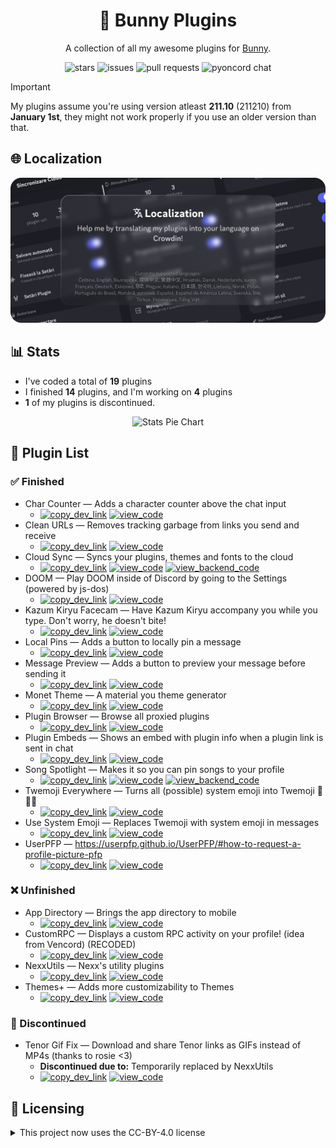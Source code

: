 <!--
    * This file was autogenerated, do not modify it directly
    * https://github.com/nexpid/BunnyPlugins/tree/feat/improve-workspace/scripts/build/modules/readmes.ts
-->

<h1 align="center">🐇 Bunny Plugins</h1>
<p align="center">A collection of all my awesome plugins for <a href="https://github.com/pyoncord/Bunny#installing">Bunny</a>.</p>

<div align="center">
<img alt="stars" src="https://img.shields.io/github/stars/nexpid/BunnyPlugins?style=for-the-badge&label=stars&labelColor=24273a&logo=data%3Aimage%2Fpng%3Bbase64%2CiVBORw0KGgoAAAANSUhEUgAAABgAAAAYCAYAAADgdz34AAAACXBIWXMAAAsTAAALEwEAmpwYAAAAAXNSR0IArs4c6QAAAARnQU1BAACxjwv8YQUAAADoSURBVHgB3ZThDcIgEEaPTlAnsBu0G5RNdAQ3cARHsCO4AXGCsoFuoBucR0RLECin9I8vuRDj9XsHbQBggIg7U7AEFCxxQkJpKFQ5AgUl8aYvvwtv%2BrK7iEz%2F%2By7o4ZqqoxoTAmV6UjniNSUtLZVpru3aAI%2BrLW3XsxBCCzMp%2FbjBMqwqstyttTTaZr%2FPO3XWXEZ7MhMFJZ%2FhnkTh96houCcakM8xlFVFHAPwOXEELfBpOAIJfDqOYP5FZQqCzHwll8h%2FebcBPi%2B4UHDv9GwjonWOwL2eTcgm0euLesiBGg%2Bp4IhoD3%2FJA%2FV6amAVi052AAAAAElFTkSuQmCC&logoColor=fff&color=8BFA6B" />
<img alt="issues" src="https://img.shields.io/github/issues/nexpid/BunnyPlugins?style=for-the-badge&label=issues&labelColor=24273a&logo=data%3Aimage%2Fpng%3Bbase64%2CiVBORw0KGgoAAAANSUhEUgAAABgAAAAYCAYAAADgdz34AAAACXBIWXMAAAsTAAALEwEAmpwYAAAAAXNSR0IArs4c6QAAAARnQU1BAACxjwv8YQUAAAFYSURBVHgBtVaNlYIwDA5OwAiM4AaygW4gG5QNYAPYgNuAEXoj3AbcBtwGufSZaKzSFtTvvTxsyB9fm1SAABAxJ2lJLMmEN8ysMyQFrIVz4gCpGJITkWHNFepqO5IzyYHlyEEnz66OBW%2BVg3M%2BJxRUeYnaUOUCS5JDIpjSUfnXzwyElhE2Am%2F7Nt%2FtCfMptBSwEXg5dUKX1dULopwnJKlUvNwpjFQPb4Kiu9nR%2BsT67wTHvROI44ufpc52jATv1ad3EdvqyopyOkC4ch%2F7gH0pRjv4MFyCX%2F5dLBllWfZDj16petYtQZr0TzdHkFeH1E1WfWXdouHFDG%2BCajYj3fepRitEaeVY4Yoh9yR4oaof%2FBfzlbftCWSi3g87fqnH9Ygrhh7TbJW%2FWTJslNGE2y6cJubgX5nOeSA54aVDSw7a4ePVaiAFvCcDpsPiC%2F8uDAfwv8oypcFT9w%2B9QRTccPHn0gAAAABJRU5ErkJggg%3D%3D&logoColor=fff&color=C6FA6B" />
<img alt="pull requests" src="https://img.shields.io/github/issues-pr/nexpid/BunnyPlugins?style=for-the-badge&label=pull+requests&labelColor=24273a&logo=data%3Aimage%2Fpng%3Bbase64%2CiVBORw0KGgoAAAANSUhEUgAAABgAAAAYCAYAAADgdz34AAAACXBIWXMAAAsTAAALEwEAmpwYAAAAAXNSR0IArs4c6QAAAARnQU1BAACxjwv8YQUAAAE8SURBVHgB7VXRjcIwDHXRDcAIGaEbXG8C2OC6wd0GHYEROsLpJoiYAJigMEG6gXFVFxzjpoAEP%2FCkp9Tts50msQPwbCBiQayI3wlNTgxwK8jJY4yG6Kzg3Ue4BaQvReCNePZWcEbBdNck8OxUs71kO7DtVHCNmjjXcWfiueXR8ZgrbSs0FkpiDYk%2FKEZmthIax%2FuCcg%2BwPxQD5qkklQr%2Bpx1kEvV%2BwCekIJL4hMbp72MJPuAOZFm2p%2BHrGu0MHox3ghdIEIHO8K%2FqN3WyMuFcE8KnIS4tYYk2qokEjeETLibGbeHUHoirQZwInssKxrjj%2FnQaaw9aqtSua%2B7YTi6RwIErvDX9MG50XsxktAXznwax9vKicpaDxxgNTtxW2F9MYWzfMsNhAf1lsyf%2B83LBRBJHw4LNLfms4Vk4AilnOCIsG873AAAAAElFTkSuQmCC&logoColor=fff&color=FAF76B" />
<img alt="pyoncord chat" src="https://img.shields.io/discord/1196075698301968455?style=for-the-badge&label=pyoncord+chat&labelColor=24273a&logo=discord&logoColor=fff&color=FAE66B" />
</div>

> [!IMPORTANT]  
> My plugins assume you're using version atleast **211.10** (211210) from **January 1st**, they might not work properly if you use an older version than that.

## 🌐 Localization

<a href="https://crowdin.com/project/nexpid-vendetta-plugins">
<img src="assets/localization.png" alt="Help me by translating my plugins into your language on Crowdin!" />
</a>

## 📊 Stats

- I've coded a total of **19** plugins
- I finished **14** plugins, and I'm working on **4** plugins
- **1** of my plugins is discontinued.

<div align="center">
<img alt="Stats Pie Chart" src="https://quickchart.io/chart?c=%7B%22type%22%3A%22doughnut%22%2C%22data%22%3A%7B%22labels%22%3A%5B%22Finished%22%2C%22Unfinished%22%2C%22Discontinued%22%5D%2C%22datasets%22%3A%5B%7B%22data%22%3A%5B14%2C4%2C1%5D%2C%22backgroundColor%22%3A%5B%22%23a6da95%22%2C%22%23b8c0e0%22%2C%22%23ed8796%22%5D%2C%22datalabels%22%3A%7B%22labels%22%3A%7B%22index%22%3A%7B%22color%22%3A%22%23fff%22%2C%22font%22%3A%7B%22size%22%3A18%7D%2C%22align%22%3A%22end%22%2C%22anchor%22%3A%22end%22%2C%22formatter%22%3A(_%2Cctx)%3D%3Ectx.chart.data.labels%5Bctx.dataIndex%5D%7D%2C%22name%22%3A%7B%22color%22%3A%22%23222%22%2C%22backgroundColor%22%3A%22%23fff%22%2C%22borderRadius%22%3A4%2C%22offset%22%3A0%2C%22padding%22%3A2%2C%22font%22%3A%7B%22size%22%3A16%7D%2C%22align%22%3A%22top%22%2C%22formatter%22%3Aval%3D%3E%60%24%7BMath.floor(val%2F19*100)%7D%25%60%7D%2C%22value%22%3A%7B%22color%22%3A%22%23fff%22%2C%22font%22%3A%7B%22size%22%3A16%7D%2C%22padding%22%3A0%2C%22align%22%3A%22bottom%22%7D%7D%7D%7D%5D%7D%2C%22options%22%3A%7B%22legend%22%3A%7B%22display%22%3Afalse%7D%2C%22layout%22%3A%7B%22padding%22%3A%7B%22top%22%3A30%2C%22bottom%22%3A30%7D%7D%2C%22plugins%22%3A%7B%22datalabels%22%3A%7B%22display%22%3Atrue%7D%2C%22doughnutlabel%22%3A%7B%22color%22%3A%22%23FFF%22%2C%22labels%22%3A%5B%7B%22text%22%3A19%2C%22font%22%3A%7B%22size%22%3A20%2C%22weight%22%3A%22bold%22%7D%7D%2C%7B%22text%22%3A%22plugins%22%7D%5D%7D%7D%7D%7D" width="600" />
</div>

## 📃 Plugin List

### ✅ Finished

- Char Counter — Adds a character counter above the chat input
  - [<img alt="copy_dev_link" src="https://img.shields.io/badge/copy_dev_link-1e2030?style=for-the-badge" />](https://dev.bunny.nexpid.xyz/char-counter) [<img alt="view_code" src="https://img.shields.io/badge/view_code-363a4f?style=for-the-badge" />](https://github.com/nexpid/BunnyPlugins/tree/feat/improve-workspace/src/plugins/char-counter)
- Clean URLs — Removes tracking garbage from links you send and receive
  - [<img alt="copy_dev_link" src="https://img.shields.io/badge/copy_dev_link-1e2030?style=for-the-badge" />](https://dev.bunny.nexpid.xyz/clean-urls) [<img alt="view_code" src="https://img.shields.io/badge/view_code-363a4f?style=for-the-badge" />](https://github.com/nexpid/BunnyPlugins/tree/feat/improve-workspace/src/plugins/clean-urls)
- Cloud Sync — Syncs your plugins, themes and fonts to the cloud
  - [<img alt="copy_dev_link" src="https://img.shields.io/badge/copy_dev_link-1e2030?style=for-the-badge" />](https://dev.bunny.nexpid.xyz/cloud-sync) [<img alt="view_code" src="https://img.shields.io/badge/view_code-363a4f?style=for-the-badge" />](https://github.com/nexpid/BunnyPlugins/tree/feat/improve-workspace/src/plugins/cloud-sync) [<img alt="view_backend_code" src="https://img.shields.io/badge/view_backend_code-494d64?style=for-the-badge" />](https://github.com/nexpid/VendettaCloudSync)
- DOOM — Play DOOM inside of Discord by going to the Settings (powered by js-dos)
  - [<img alt="copy_dev_link" src="https://img.shields.io/badge/copy_dev_link-1e2030?style=for-the-badge" />](https://dev.bunny.nexpid.xyz/doom) [<img alt="view_code" src="https://img.shields.io/badge/view_code-363a4f?style=for-the-badge" />](https://github.com/nexpid/BunnyPlugins/tree/feat/improve-workspace/src/plugins/doom)
- Kazum Kiryu Facecam — Have Kazum Kiryu accompany you while you type. Don't worry, he doesn't bite!
  - [<img alt="copy_dev_link" src="https://img.shields.io/badge/copy_dev_link-1e2030?style=for-the-badge" />](https://dev.bunny.nexpid.xyz/kiryu-facecam) [<img alt="view_code" src="https://img.shields.io/badge/view_code-363a4f?style=for-the-badge" />](https://github.com/nexpid/BunnyPlugins/tree/feat/improve-workspace/src/plugins/kiryu-facecam)
- Local Pins — Adds a button to locally pin a message
  - [<img alt="copy_dev_link" src="https://img.shields.io/badge/copy_dev_link-1e2030?style=for-the-badge" />](https://dev.bunny.nexpid.xyz/local-pins) [<img alt="view_code" src="https://img.shields.io/badge/view_code-363a4f?style=for-the-badge" />](https://github.com/nexpid/BunnyPlugins/tree/feat/improve-workspace/src/plugins/local-pins)
- Message Preview — Adds a button to preview your message before sending it
  - [<img alt="copy_dev_link" src="https://img.shields.io/badge/copy_dev_link-1e2030?style=for-the-badge" />](https://dev.bunny.nexpid.xyz/message-preview) [<img alt="view_code" src="https://img.shields.io/badge/view_code-363a4f?style=for-the-badge" />](https://github.com/nexpid/BunnyPlugins/tree/feat/improve-workspace/src/plugins/message-preview)
- Monet Theme — A material you theme generator
  - [<img alt="copy_dev_link" src="https://img.shields.io/badge/copy_dev_link-1e2030?style=for-the-badge" />](https://dev.bunny.nexpid.xyz/monet-theme) [<img alt="view_code" src="https://img.shields.io/badge/view_code-363a4f?style=for-the-badge" />](https://github.com/nexpid/BunnyPlugins/tree/feat/improve-workspace/src/plugins/monet-theme)
- Plugin Browser — Browse all proxied plugins
  - [<img alt="copy_dev_link" src="https://img.shields.io/badge/copy_dev_link-1e2030?style=for-the-badge" />](https://dev.bunny.nexpid.xyz/plugin-browser) [<img alt="view_code" src="https://img.shields.io/badge/view_code-363a4f?style=for-the-badge" />](https://github.com/nexpid/BunnyPlugins/tree/feat/improve-workspace/src/plugins/plugin-browser)
- Plugin Embeds — Shows an embed with plugin info when a plugin link is sent in chat
  - [<img alt="copy_dev_link" src="https://img.shields.io/badge/copy_dev_link-1e2030?style=for-the-badge" />](https://dev.bunny.nexpid.xyz/plugin-embeds) [<img alt="view_code" src="https://img.shields.io/badge/view_code-363a4f?style=for-the-badge" />](https://github.com/nexpid/BunnyPlugins/tree/feat/improve-workspace/src/plugins/plugin-embeds)
- Song Spotlight — Makes it so you can pin songs to your profile
  - [<img alt="copy_dev_link" src="https://img.shields.io/badge/copy_dev_link-1e2030?style=for-the-badge" />](https://dev.bunny.nexpid.xyz/song-spotlight) [<img alt="view_code" src="https://img.shields.io/badge/view_code-363a4f?style=for-the-badge" />](https://github.com/nexpid/BunnyPlugins/tree/feat/improve-workspace/src/plugins/song-spotlight) [<img alt="view_backend_code" src="https://img.shields.io/badge/view_backend_code-494d64?style=for-the-badge" />](https://github.com/nexpid/SongSpotlight)
- Twemoji Everywhere — Turns all (possible) system emoji into Twemoji 👋😀🎉
  - [<img alt="copy_dev_link" src="https://img.shields.io/badge/copy_dev_link-1e2030?style=for-the-badge" />](https://dev.bunny.nexpid.xyz/twemoji-everywhere) [<img alt="view_code" src="https://img.shields.io/badge/view_code-363a4f?style=for-the-badge" />](https://github.com/nexpid/BunnyPlugins/tree/feat/improve-workspace/src/plugins/twemoji-everywhere)
- Use System Emoji — Replaces Twemoji with system emoji in messages
  - [<img alt="copy_dev_link" src="https://img.shields.io/badge/copy_dev_link-1e2030?style=for-the-badge" />](https://dev.bunny.nexpid.xyz/use-system-emoji) [<img alt="view_code" src="https://img.shields.io/badge/view_code-363a4f?style=for-the-badge" />](https://github.com/nexpid/BunnyPlugins/tree/feat/improve-workspace/src/plugins/use-system-emoji)
- UserPFP — https://userpfp.github.io/UserPFP/#how-to-request-a-profile-picture-pfp
  - [<img alt="copy_dev_link" src="https://img.shields.io/badge/copy_dev_link-1e2030?style=for-the-badge" />](https://dev.bunny.nexpid.xyz/usrpfp) [<img alt="view_code" src="https://img.shields.io/badge/view_code-363a4f?style=for-the-badge" />](https://github.com/nexpid/BunnyPlugins/tree/feat/improve-workspace/src/plugins/usrpfp)

### ❌ Unfinished

- App Directory — Brings the app directory to mobile
  - [<img alt="copy_dev_link" src="https://img.shields.io/badge/copy_dev_link-1e2030?style=for-the-badge" />](https://dev.bunny.nexpid.xyz/app-directory) [<img alt="view_code" src="https://img.shields.io/badge/view_code-363a4f?style=for-the-badge" />](https://github.com/nexpid/BunnyPlugins/tree/feat/improve-workspace/src/plugins/app-directory)
- CustomRPC — Displays a custom RPC activity on your profile! (idea from Vencord) (RECODED)
  - [<img alt="copy_dev_link" src="https://img.shields.io/badge/copy_dev_link-1e2030?style=for-the-badge" />](https://dev.bunny.nexpid.xyz/customrpc) [<img alt="view_code" src="https://img.shields.io/badge/view_code-363a4f?style=for-the-badge" />](https://github.com/nexpid/BunnyPlugins/tree/feat/improve-workspace/src/plugins/customrpc)
- NexxUtils — Nexx's utility plugins
  - [<img alt="copy_dev_link" src="https://img.shields.io/badge/copy_dev_link-1e2030?style=for-the-badge" />](https://dev.bunny.nexpid.xyz/nexxutils) [<img alt="view_code" src="https://img.shields.io/badge/view_code-363a4f?style=for-the-badge" />](https://github.com/nexpid/BunnyPlugins/tree/feat/improve-workspace/src/plugins/nexxutils)
- Themes+ — Adds more customizability to Themes
  - [<img alt="copy_dev_link" src="https://img.shields.io/badge/copy_dev_link-1e2030?style=for-the-badge" />](https://dev.bunny.nexpid.xyz/themes-plus) [<img alt="view_code" src="https://img.shields.io/badge/view_code-363a4f?style=for-the-badge" />](https://github.com/nexpid/BunnyPlugins/tree/feat/improve-workspace/src/plugins/themes-plus)

### 🎫 Discontinued

- Tenor Gif Fix — Download and share Tenor links as GIFs instead of MP4s (thanks to rosie <3)
  - **Discontinued due to:** Temporarily replaced by NexxUtils
  - [<img alt="copy_dev_link" src="https://img.shields.io/badge/copy_dev_link-1e2030?style=for-the-badge" />](https://dev.bunny.nexpid.xyz/tenor-gif-fix) [<img alt="view_code" src="https://img.shields.io/badge/view_code-363a4f?style=for-the-badge" />](https://github.com/nexpid/BunnyPlugins/tree/feat/improve-workspace/src/plugins/tenor-gif-fix)

## 📜 Licensing

<details>
<summary>This project now uses the CC-BY-4.0 license</summary>
The Creative Commons Attribution 4.0 International License is an open and flexible license that grants users the ability to share, adapt, and build upon the contents of this project for any purpose, including commercial endeavors. Under this license, users are required to provide appropriate attribution to the original author(s), acknowledging their contribution to the work. This license promotes collaboration and innovation by allowing individuals and organizations to leverage and modify the project while ensuring that credit is given to the creators.
</details>
